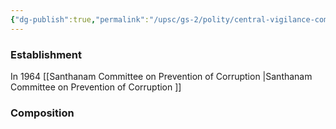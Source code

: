 ```yaml
---
{"dg-publish":true,"permalink":"/upsc/gs-2/polity/central-vigilance-commission/","dgHomeLink":true,"dgPassFrontmatter":false}
---
```


### Establishment 
In 1964
	[[Santhanam Committee on Prevention of Corruption |Santhanam Committee on Prevention of Corruption ]]

### Composition
